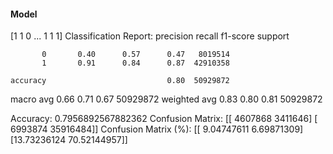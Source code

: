 #### Model
[1 1 0 ... 1 1 1]
Classification Report:
              precision    recall  f1-score   support

           0       0.40      0.57      0.47   8019514
           1       0.91      0.84      0.87  42910358

    accuracy                           0.80  50929872
   macro avg       0.66      0.71      0.67  50929872
weighted avg       0.83      0.80      0.81  50929872

Accuracy: 0.7956892567882362
Confusion Matrix:
[[ 4607868  3411646]
 [ 6993874 35916484]]
Confusion Matrix (%):
[[ 9.04747611  6.69871309]
 [13.73236124 70.52144957]]
